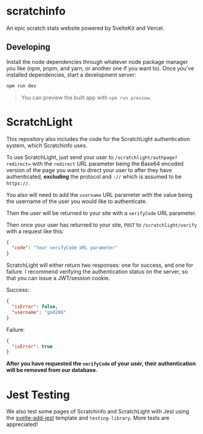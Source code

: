 # scratchinfo
An epic scratch stats website powered by SvelteKit and Vercel.

## Developing
Install the node dependencies through whatever node package manager you like (npm, pnpm, and yarn, or another one if you want to).
Once you've installed dependencies, start a development server:

```bash
npm run dev
```
> You can preview the built app with `npm run preview`.

# ScratchLight
This repository also includes the code for the ScratchLight authentication system, which Scratchinfo uses.

To use ScratchLight, just send your user to `/scratchlight/authpage?redirect=` with the `redirect` URL parameter being the Base64 encoded version of the page you want to direct your user to after they have authenticated, **excluding** the protocol and `://` which is assumed to be `https://`.

You also will need to add the `username` URL parameter with the value being the username of the user you would like to authenticate.

Then the user will be returned to your site with a `verifyCode` URL parameter.

Then once your user has returned to your site, `POST` to `/scratchlight/verify` with a request like this:
```json
{
  "code": "Your verifyCode URL parameter"
}
```
ScratchLight will either return two responses: one for success, and one for failure. I recommend verifying the authentication status on the server, so that you can issue a JWT/session cookie.

Success:
```json
{
  "isError": false,
  "username": "god286"
}
```

Failure:
```json
{
  "isError": true
}
```
**After you have requested the `verifyCode` of your user, their authentication will be removed from our database.**

# Jest Testing
We also test some pages of Scratchinfo and ScratchLight with Jest using the [svelte-add-jest](https://github.com/rossyman/svelte-add-jest) template and `testing-library`. More tests are appreciated!